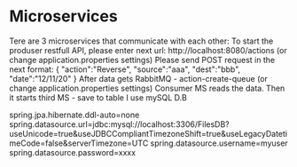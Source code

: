 # Microservices
Tere are 3 microservices that communicate with each other:
To start the produser restfull API, please enter next url:
http://localhost:8080/actions (or change application.properties settings)
Please send  POST request in the next format:
{
	"action":"Reverse",
	"source":"aaa",
	"dest":"bbb",
	"date":"12/11/20"
}
After data gets RabbitMQ - action-create-queue (or change application.properties settings)
Consumer MS reads the data.
Then it starts third MS  - save to table
I use mySQL D.B

spring.jpa.hibernate.ddl-auto=none
spring.datasource.url=jdbc:mysql://localhost:3306/FilesDB?useUnicode=true&useJDBCCompliantTimezoneShift=true&useLegacyDatetimeCode=false&serverTimezone=UTC
spring.datasource.username=myuser
spring.datasource.password=xxxx
